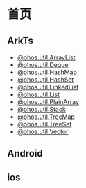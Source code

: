 # 首页

## ArkTs

- [@ohos.util.ArrayList]
- [@ohos.util.Deque]
- [@ohos.util.HashMap]
- [@ohos.util.HashSet]
- [@ohos.util.LinkedList]
- [@ohos.util.List]
- [@ohos.util.PlainArray]
- [@ohos.util.Stack]
- [@ohos.util.TreeMap]
- [@ohos.util.TreeSet]
- [@ohos.util.Vector]


[@ohos.util.ArrayList]: arkts/线性容器/@ohos.util.ArrayList.md
[@ohos.util.Deque]: arkts/线性容器/@ohos.util.Deque.md
[@ohos.util.LinkedList]: arkts/线性容器/@ohos.util.LinkedList.md
[@ohos.util.List]: arkts/线性容器/@ohos.util.List.md
[@ohos.util.Queue]: arkts/线性容器/@ohos.util.Queue.md
[@ohos.util.Stack]: arkts/线性容器/@ohos.util.Stack.md
[@ohos.util.Vector]: arkts/线性容器/@ohos.util.Vector.md


[@ohos.util.HashMap]: arkts/非线性容器/@ohos.util.HashMap.md
[@ohos.util.HashSet]: arkts/非线性容器/@ohos.util.HashSet.md
[@ohos.util.LightWeightMap]: arkts/非线性容器/@ohos.util.HashSet.md
[@ohos.util.LightWeightSet]: arkts/非线性容器/@ohos.util.HashSet.md
[@ohos.util.PlainArray]: arkts/非线性容器/@ohos.util.PlainArray.md
[@ohos.util.TreeMap]: arkts/非线性容器/@ohos.util.TreeMap.md
[@ohos.util.TreeSet]: arkts/非线性容器/@ohos.util.TreeSet.md

## Android

## ios
